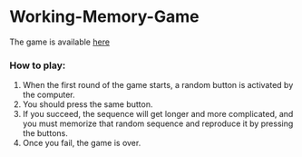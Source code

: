 # Working-Memory-Game

The game is available [here](https://mariazarifyan.github.io/Working-Memory-Game/) 

### How to play:

1. When the first round of the game starts, a random button is activated by the computer. 
2. You should press the same button. 
3. If you succeed, the sequence will get longer and more complicated, and you must memorize that random sequence and reproduce it by pressing the buttons. 
4. Once you fail, the game is over. 
